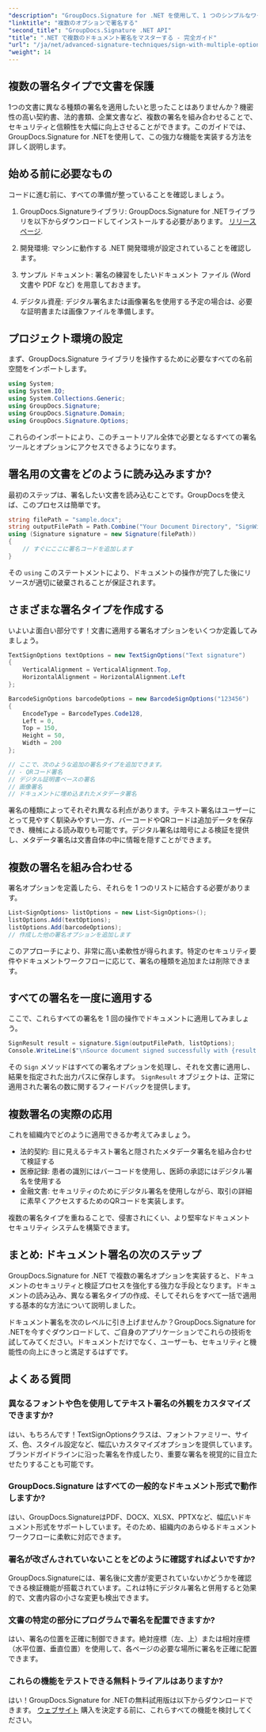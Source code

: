 ```yaml
---
"description": "GroupDocs.Signature for .NET を使用して、1 つのシンプルなワークフローで複数の署名タイプ (テキスト、QR、バーコード、デジタル) を実装し、ドキュメントのセキュリティを強化する方法を学習します。"
"linktitle": "複数のオプションで署名する"
"second_title": "GroupDocs.Signature .NET API"
"title": ".NET で複数のドキュメント署名をマスターする - 完全ガイド"
"url": "/ja/net/advanced-signature-techniques/sign-with-multiple-options/"
"weight": 14
---
```


## 複数の署名タイプで文書を保護

1つの文書に異なる種類の署名を適用したいと思ったことはありませんか？機密性の高い契約書、法的書類、企業文書など、複数の署名を組み合わせることで、セキュリティと信頼性を大幅に向上させることができます。このガイドでは、GroupDocs.Signature for .NETを使用して、この強力な機能を実装する方法を詳しく説明します。

## 始める前に必要なもの

コードに進む前に、すべての準備が整っていることを確認しましょう。

1. GroupDocs.Signatureライブラリ: GroupDocs.Signature for .NETライブラリを以下からダウンロードしてインストールする必要があります。 [リリースページ](https://releases。groupdocs.com/signature/net/).

2. 開発環境: マシンに動作する .NET 開発環境が設定されていることを確認します。

3. サンプル ドキュメント: 署名の練習をしたいドキュメント ファイル (Word 文書や PDF など) を用意しておきます。

4. デジタル資産: デジタル署名または画像署名を使用する予定の場合は、必要な証明書または画像ファイルを準備します。

## プロジェクト環境の設定

まず、GroupDocs.Signature ライブラリを操作するために必要なすべての名前空間をインポートします。

```csharp
using System;
using System.IO;
using System.Collections.Generic;
using GroupDocs.Signature;
using GroupDocs.Signature.Domain;
using GroupDocs.Signature.Options;
```

これらのインポートにより、このチュートリアル全体で必要となるすべての署名ツールとオプションにアクセスできるようになります。

## 署名用の文書をどのように読み込みますか?

最初のステップは、署名したい文書を読み込むことです。GroupDocsを使えば、このプロセスは簡単です。

```csharp
string filePath = "sample.docx";
string outputFilePath = Path.Combine("Your Document Directory", "SignWithMultiple", "SignWithMultiple.docx");
using (Signature signature = new Signature(filePath))
{
    // すぐにここに署名コードを追加します
}
```

その `using` このステートメントにより、ドキュメントの操作が完了した後にリソースが適切に破棄されることが保証されます。

## さまざまな署名タイプを作成する

いよいよ面白い部分です！文書に適用する署名オプションをいくつか定義してみましょう。

```csharp
TextSignOptions textOptions = new TextSignOptions("Text signature")
{
    VerticalAlignment = VerticalAlignment.Top,
    HorizontalAlignment = HorizontalAlignment.Left
};

BarcodeSignOptions barcodeOptions = new BarcodeSignOptions("123456")
{
    EncodeType = BarcodeTypes.Code128,
    Left = 0,
    Top = 150,
    Height = 50,
    Width = 200
};

// ここで、次のような追加の署名タイプを追加できます。
// - QRコード署名
// デジタル証明書ベースの署名
// 画像署名
// ドキュメントに埋め込まれたメタデータ署名
```

署名の種類によってそれぞれ異なる利点があります。テキスト署名はユーザーにとって見やすく馴染みやすい一方、バーコードやQRコードは追加データを保存でき、機械による読み取りも可能です。デジタル署名は暗号による検証を提供し、メタデータ署名は文書自体の中に情報を隠すことができます。

## 複数の署名を組み合わせる

署名オプションを定義したら、それらを 1 つのリストに結合する必要があります。

```csharp
List<SignOptions> listOptions = new List<SignOptions>();
listOptions.Add(textOptions);
listOptions.Add(barcodeOptions);
// 作成した他の署名オプションを追加します
```

このアプローチにより、非常に高い柔軟性が得られます。特定のセキュリティ要件やドキュメントワークフローに応じて、署名の種類を追加または削除できます。

## すべての署名を一度に適用する

ここで、これらすべての署名を 1 回の操作でドキュメントに適用してみましょう。

```csharp
SignResult result = signature.Sign(outputFilePath, listOptions);
Console.WriteLine($"\nSource document signed successfully with {result.Succeeded.Count} signature(s).\nFile saved at {outputFilePath}.");
```

その `Sign` メソッドはすべての署名オプションを処理し、それを文書に適用し、結果を指定された出力パスに保存します。 `SignResult` オブジェクトは、正常に適用された署名の数に関するフィードバックを提供します。

## 複数署名の実際の応用

これを組織内でどのように適用できるか考えてみましょう。

- 法的契約: 目に見えるテキスト署名と隠されたメタデータ署名を組み合わせて検証する
- 医療記録: 患者の識別にはバーコードを使用し、医師の承認にはデジタル署名を使用する
- 金融文書: セキュリティのためにデジタル署名を使用しながら、取引の詳細に素早くアクセスするためのQRコードを実装します。

複数の署名タイプを重ねることで、侵害されにくい、より堅牢なドキュメント セキュリティ システムを構築できます。

## まとめ: ドキュメント署名の次のステップ

GroupDocs.Signature for .NET で複数の署名オプションを実装すると、ドキュメントのセキュリティと検証プロセスを強化する強力な手段となります。ドキュメントの読み込み、異なる署名タイプの作成、そしてそれらをすべて一括で適用する基本的な方法について説明しました。

ドキュメント署名を次のレベルに引き上げませんか？GroupDocs.Signature for .NETを今すぐダウンロードして、ご自身のアプリケーションでこれらの技術を試してみてください。ドキュメントだけでなく、ユーザーも、セキュリティと機能性の向上にきっと満足するはずです。

## よくある質問

### 異なるフォントや色を使用してテキスト署名の外観をカスタマイズできますか?

はい、もちろんです！TextSignOptionsクラスは、フォントファミリー、サイズ、色、スタイル設定など、幅広いカスタマイズオプションを提供しています。ブランドガイドラインに沿った署名を作成したり、重要な署名を視覚的に目立たせたりすることも可能です。

### GroupDocs.Signature はすべての一般的なドキュメント形式で動作しますか?

はい、GroupDocs.SignatureはPDF、DOCX、XLSX、PPTXなど、幅広いドキュメント形式をサポートしています。そのため、組織内のあらゆるドキュメントワークフローに柔軟に対応できます。

### 署名が改ざんされていないことをどのように確認すればよいですか?

GroupDocs.Signatureには、署名後に文書が変更されていないかどうかを確認できる検証機能が搭載されています。これは特にデジタル署名と併用すると効果的で、文書内容の小さな変更も検出できます。

### 文書の特定の部分にプログラムで署名を配置できますか?

はい、署名の位置を正確に制御できます。絶対座標（左、上）または相対座標（水平位置、垂直位置）を使用して、各ページの必要な場所に署名を正確に配置できます。

### これらの機能をテストできる無料トライアルはありますか?

はい！GroupDocs.Signature for .NETの無料試用版は以下からダウンロードできます。 [ウェブサイト](https://releases.groupdocs.com/) 購入を決定する前に、これらすべての機能を検討してください。